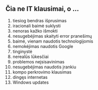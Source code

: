 ## Čia ne IT klausimai, o ...

1. tiesiog bendras išprusimas
2. iracionali baimė suklysti
3. nenoras kažko išmokti
4. nesugebėjimas skaityti error pranešimų
5. baimė, vienam naudotis technologijomis
6. nemokėjimas naudotis Google
7. tinginystė
8. nerealūs lūkesčiai
9. problemos neįsisavinimas
10. nesugebėjimas naudotis įrankiu
11. kompo perkrovimo klausimas
12. dingęs internetas
13. Windows updates
